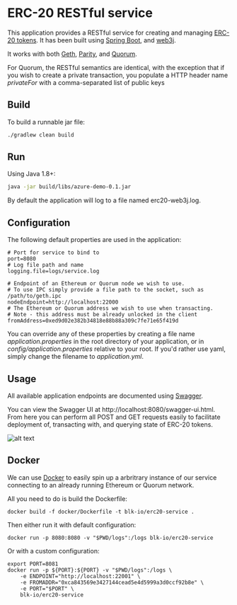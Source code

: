 # ERC-20 RESTful service

This application provides a RESTful service for creating and managing 
[ERC-20 tokens](https://github.com/ethereum/EIPs/issues/20). 
It has been built using [Spring Boot](https://projects.spring.io/spring-boot/), and 
[web3j](https://web3j.io).

It works with both [Geth](https://github.com/ethereum/go-ethereum), 
[Parity](https://github.com/paritytech/parity), and 
[Quorum](https://github.com/jpmorganchase/quorum).

For Quorum, the RESTful semantics are identical, with the exception that if you wish to create 
a private transaction, you populate a HTTP header name *privateFor* with a comma-separated
list of public keys


## Build

To build a runnable jar file:

```bash
./gradlew clean build
```

## Run

Using Java 1.8+:

```bash
java -jar build/libs/azure-demo-0.1.jar 
```

By default the application will log to a file named erc20-web3j.log. 


## Configuration

The following default properties are used in the application:

```properties
# Port for service to bind to
port=8080
# Log file path and name
logging.file=logs/service.log

# Endpoint of an Ethereum or Quorum node we wish to use. 
# To use IPC simply provide a file path to the socket, such as /path/to/geth.ipc
nodeEndpoint=http://localhost:22000
# The Ethereum or Quorum address we wish to use when transacting.
# Note - this address must be already unlocked in the client
fromAddress=0xed9d02e382b34818e88b88a309c7fe71e65f419d
```

You can override any of these properties by creating a file name 
*application.properties* in the root directory of your application, or in 
*config/application.properties* relative to your root. If you'd rather use yaml, 
simply change the filename to *application.yml*.


## Usage

All available application endpoints are documented using [Swagger](http://swagger.io/).

You can view the Swagger UI at http://localhost:8080/swagger-ui.html. From here you
can perform all POST and GET requests easily to facilitate deployment of, transacting 
with, and querying state of ERC-20 tokens.

![alt text](https://github.com/blk-io/erc20-rest-service/raw/master/images/full-swagger-ui.png "Swagger UI screen capture")


## Docker

We can use [Docker](https://www.docker.com/) to easily spin up a arbritrary instance 
of our service connecting to an already running Ethereum or Quorum network.

All you need to do is build the Dockerfile:

```docker
docker build -f docker/Dockerfile -t blk-io/erc20-service .
```

Then either run it with default configuration:
```docker
docker run -p 8080:8080 -v "$PWD/logs":/logs blk-io/erc20-service
```
 
Or with a custom configuration:

```docker
export PORT=8081
docker run -p ${PORT}:${PORT} -v "$PWD/logs":/logs \
    -e ENDPOINT="http://localhost:22001" \
    -e FROMADDR="0xca843569e3427144cead5e4d5999a3d0ccf92b8e" \
    -e PORT="$PORT" \
    blk-io/erc20-service
```
